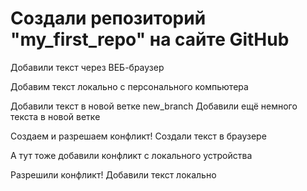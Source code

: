 # Создали репозиторий "my_first_repo" на сайте GitHub

Добавили текст через ВЕБ-браузер

Добавим текст локально с персонального компьютера

Добавили текст в новой ветке new_branch
Добавили ещё немного текста в новой ветке

Создаем и разрешаем конфликт! Создали текст в браузере

А тут тоже добавили конфликт с локального устройства

Разрешили конфликт! Добавили текст локально